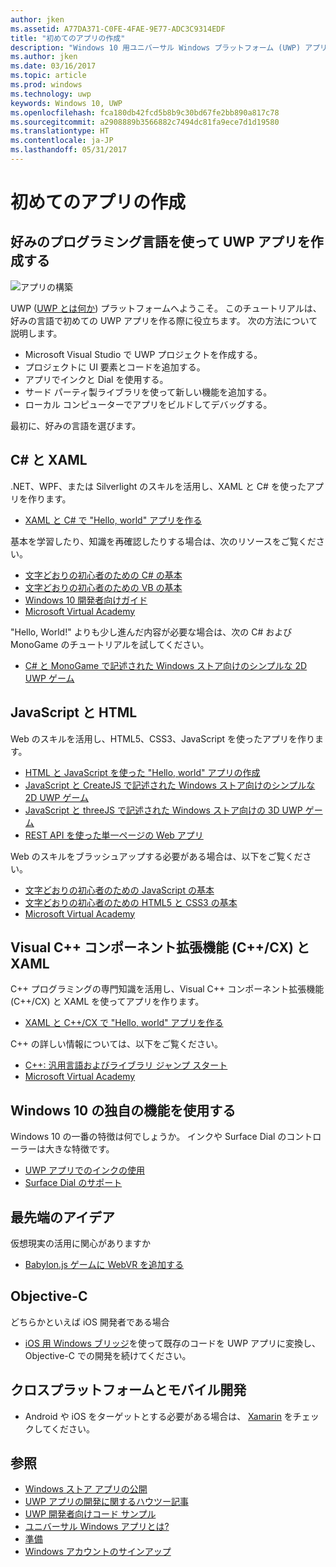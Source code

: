 ```yaml
---
author: jken
ms.assetid: A77DA371-C0FE-4FAE-9E77-ADC3C9314EDF
title: "初めてのアプリの作成"
description: "Windows 10 用ユニバーサル Windows プラットフォーム (UWP) アプリの作成は、思っているよりも簡単です。"
ms.author: jken
ms.date: 03/16/2017
ms.topic: article
ms.prod: windows
ms.technology: uwp
keywords: Windows 10, UWP
ms.openlocfilehash: fca180db42fcd5b8b9c30bd67fe2bb890a817c78
ms.sourcegitcommit: a2908889b3566882c7494dc81fa9ece7d1d19580
ms.translationtype: HT
ms.contentlocale: ja-JP
ms.lasthandoff: 05/31/2017
---
```

# <a name="create-your-first-app"></a>初めてのアプリの作成

## <a name="write-a-uwp-app-using-your-favorite-programming-language"></a>好みのプログラミング言語を使って UWP アプリを作成する

![アプリの構築](images/build-your-app.png)

UWP ([UWP とは何か](whats-a-uwp.md)) プラットフォームへようこそ。 このチュートリアルは、好みの言語で初めての UWP アプリを作る際に役立ちます。 次の方法について説明します。

-   Microsoft Visual Studio で UWP プロジェクトを作成する。
-   プロジェクトに UI 要素とコードを追加する。
-   アプリでインクと Dial を使用する。
-   サード パーティ製ライブラリを使って新しい機能を追加する。
-   ローカル コンピューターでアプリをビルドしてデバッグする。

最初に、好みの言語を選びます。

## <a name="c-and-xaml"></a>C# と XAML

.NET、WPF、または Silverlight のスキルを活用し、XAML と C# を使ったアプリを作ります。

* [XAML と C# で "Hello, world" アプリを作る](create-a-hello-world-app-xaml-universal.md)

基本を学習したり、知識を再確認したりする場合は、次のリソースをご覧ください。

* [文字どおりの初心者のための C# の基本](https://go.microsoft.com/fwlink/?linkid=850801)
* [文字どおりの初心者のための VB の基本](https://go.microsoft.com/fwlink/?linkid=850802)
* [Windows 10 開発者向けガイド](https://go.microsoft.com/fwlink/?linkid=850804)
* [Microsoft Virtual Academy](http://www.microsoftvirtualacademy.com/)

"Hello, World!" よりも少し進んだ内容が必要な場合は、次の C# および MonoGame のチュートリアルを試してください。

* [C# と MonoGame で記述された Windows ストア向けのシンプルな 2D UWP ゲーム](get-started-tutorial-game-mg2d.md)

## <a name="javascript-and-html"></a>JavaScript と HTML

Web のスキルを活用し、HTML5、CSS3、JavaScript を使ったアプリを作ります。

* [HTML と JavaScript を使った "Hello, world" アプリの作成](create-a-hello-world-app-js-uwp.md)
* [JavaScript と CreateJS で記述された Windows ストア向けのシンプルな 2D UWP ゲーム](get-started-tutorial-game-js2d.md)
* [JavaScript と threeJS で記述された Windows ストア向けの 3D UWP ゲーム](get-started-tutorial-game-js3d.md)
* [REST API を使った単一ページの Web アプリ](get-started-tutorial-fullstack-web-app.md)

Web のスキルをブラッシュアップする必要がある場合は、以下をご覧ください。

* [文字どおりの初心者のための JavaScript の基本](http://www.microsoftvirtualacademy.com/training-courses/javascript-fundamentals-for-absolute-beginners)
* [文字どおりの初心者のための HTML5 と CSS3 の基本](http://www.microsoftvirtualacademy.com/training-courses/html5-css3-fundamentals-development-for-absolute-beginners)
* [Microsoft Virtual Academy](http://go.microsoft.com/fwlink/p/?LinkID=389916)

## <a name="visual-c-component-extensions-ccx-and-xaml"></a>Visual C++ コンポーネント拡張機能 (C++/CX) と XAML

C++ プログラミングの専門知識を活用し、Visual C++ コンポーネント拡張機能 (C++/CX) と XAML を使ってアプリを作ります。

* [XAML と C++/CX で "Hello, world" アプリを作る](create-a-basic-windows-10-app-in-cpp.md)

C++ の詳しい情報については、以下をご覧ください。

* [C++: 汎用言語およびライブラリ ジャンプ スタート](http://www.microsoftvirtualacademy.com/training-courses/c-a-general-purpose-language-and-library-jump-start)
* [Microsoft Virtual Academy](http://go.microsoft.com/fwlink/p/?LinkID=389916)

## <a name="using-features-unique-to-windows-10"></a>Windows 10 の独自の機能を使用する

Windows 10 の一番の特徴は何でしょうか。 インクや Surface Dial のコントローラーは大きな特徴です。

* [UWP アプリでのインクの使用](ink-walkthrough.md)
* [Surface Dial のサポート](radialcontroller-walkthrough.md)

## <a name="cutting-edge-ideas"></a>最先端のアイデア

仮想現実の活用に関心がありますか

* [Babylon.js ゲームに WebVR を追加する](adding-webvr-to-a-babylonjs-game.md)

## <a name="objective-c"></a>Objective-C

どちらかといえば iOS 開発者である場合 

* [iOS 用 Windows ブリッジ](https://developer.microsoft.com/windows/bridges/ios)を使って既存のコードを UWP アプリに変換し、Objective-C での開発を続けてください。


## <a name="cross-platform-and-mobile-development"></a>クロスプラットフォームとモバイル開発

* Android や iOS をターゲットとする必要がある場合は、 [Xamarin](https://www.xamarin.com) をチェックしてください。

## <a name="see-also"></a>参照

* [Windows ストア アプリの公開](https://developer.microsoft.com/store/publish-apps)
* [UWP アプリの開発に関するハウツー記事](https://developer.microsoft.com/windows/apps/develop)
* [UWP 開発者向けコード サンプル](https://developer.microsoft.com/windows/samples)
* [ユニバーサル Windows アプリとは?](whats-a-uwp.md)
* [準備](get-set-up.md)
* [Windows アカウントのサインアップ](sign-up.md)

